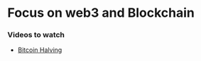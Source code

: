 # Focus on web3 and Blockchain 

### Videos to watch

- [ Bitcoin Halving ](https://youtu.be/oUusKpkSHkw)
